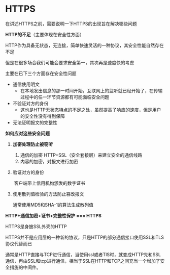 # HTTPS

在讲述HTTPS之前，需要说明一下HTTPS的出现旨在解决哪些问题

**HTTP的不足**（主要体现在安全性方面）

HTTP作为具备无状态，无连接，简单快速灵活的一种协议，其安全性能自然存在不足

但是在很多场合我们可能会要求安全第一，其次再是速度快的考虑

主要在已下三个方面存在安全性问题

- 通信使用明文
  - 在本地发出信息的那一时间开始，互联网上的监听就已经开始了，在传输过程中的任一环节资源都有可能面临安全问题
- 不验证对方的身份
  - 这也是HTTP无状态特点的不足之处，虽然提高了响应的速度，但是用户的安全性没有得到保障
- 无法证明报文的完整性

**如何应对这些安全问题**

1. **加密处理防止被窃听**

   1. 通信的加密 HTTP+SSL（安全套接层）来建立安全的通信线路
   2. 内容的加密，对报文进行加密

2. 验证对方的身份

   ​	客户端带上信用机构颁发的数字证书

3. 使用散列值检验的方法防止篡改报文

   通常使用MD5和SHA-1的算法生成散列值



**HTTP+通信加密+证书+完整性保护 === HTTPS**

HTTPS是身披SSL外壳的HTTP

HTTPS并不是应用层的一种新的协议，只是HTTP的部分通信接口使用SSL和TLS协议代替而已

通常是HTTP直接与TCP进行通信，当使用ssl或者TlS时，就变成HTTP先和SSL通信，再由SSL和tcp进行通信，相当于SSL在HTTP和TCP之间充当一个增加了安全措施的中间件。  

